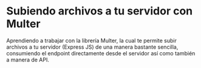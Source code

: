 # Subiendo archivos a tu servidor con Multer
Aprendiendo a trabajar con la librería Multer, la cual te permite subir archivos a tu servidor (Express JS) de una manera bastante sencilla, consumiendo el endpoint directamente desde el servidor así como también a manera de API.